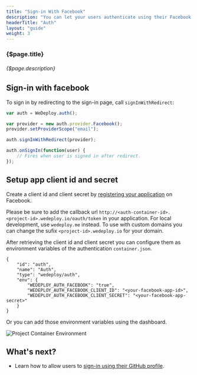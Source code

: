 ```yaml
---
title: "Sign-in With Facebook"
description: "You can let your users authenticate using their Facebook Accounts by integrating Facebook Sign-In into your app."
headerTitle: "Auth"
layout: "guide"
weight: 3
---
```


### {$page.title}

###### {$page.description}

<article id="1">

## Sign-in with facebook

To sign in by redirecting to the sign-in page, call `signInWithRedirect`:


```javascript
var auth = WeDeploy.auth();

var provider = new auth.provider.Facebook();
provider.setProviderScope("email");

auth.signInWithRedirect(provider);

auth.onSignIn(function(user) {
	// Fires when user is signed in after redirect.
});
```

</article>

<article id="2">

## Setup app client id and secret

Create a client id and client secret by [registering your application](https://developers.facebook.com/docs/apps/register) on Facebook.

<aside>

Please be sure to add the callback url `http://<auth-container-id>.<project-id>.wedeploy.io/oauth/token` in your application.
For local development, use `wedeploy.me` instead. To use with custom domains you can change the sufix `<project-id>.wedeploy.io` for your domain.

</aside>

After retrieving the client id and client secret you can configure them as environment variables of the authentication `container.json`.

```application/json
{
	"id": "auth",
	"name": "Auth",
	"type": "wedeploy/auth",
	"env": {
		"WEDEPLOY_AUTH_FACEBOOK": "true",
		"WEDEPLOY_AUTH_FACEBOOK_CLIENT_ID": "<your-facebook-app-id>",
		"WEDEPLOY_AUTH_FACEBOOK_CLIENT_SECRET": "<your-facebook-app-secret>"
	}
}
```

Or you can add those environment variables using the dashboard.

![Project Container Environment](https://cloud.githubusercontent.com/assets/1435318/20008140/24531efc-a27e-11e6-9cdb-651086f7bae8.png)

</article>

## What's next?

* Learn how to allow users to [sign-in using their GitHub profile](/docs/auth/sign-in-with-facebook.html).
